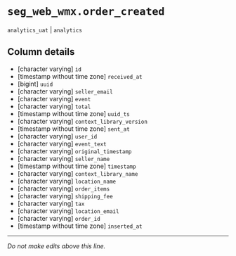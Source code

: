 # `seg_web_wmx.order_created`
`analytics_uat` | `analytics`

## Column details
* [character varying] `id`
* [timestamp without time zone] `received_at`
* [bigint]    `uuid`
* [character varying] `seller_email`
* [character varying] `event`
* [character varying] `total`
* [timestamp without time zone] `uuid_ts`
* [character varying] `context_library_version`
* [timestamp without time zone] `sent_at`
* [character varying] `user_id`
* [character varying] `event_text`
* [character varying] `original_timestamp`
* [character varying] `seller_name`
* [timestamp without time zone] `timestamp`
* [character varying] `context_library_name`
* [character varying] `location_name`
* [character varying] `order_items`
* [character varying] `shipping_fee`
* [character varying] `tax`
* [character varying] `location_email`
* [character varying] `order_id`
* [timestamp without time zone] `inserted_at`

-------------------------------------------------------------------------------
*Do not make edits above this line.*
